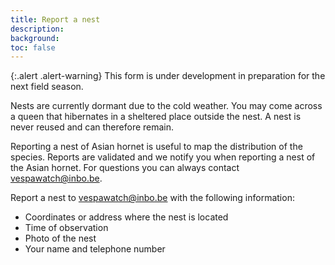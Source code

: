 ```yaml
---
title: Report a nest
description:
background:
toc: false
---
```


{:.alert .alert-warning}
This form is under development in preparation for the next field season.

Nests are currently dormant due to the cold weather. You may come across a queen that hibernates in a sheltered place outside the nest. A nest is never reused and can therefore remain.

Reporting a nest of Asian hornet is useful to map the distribution of the species. Reports are validated and we notify you when reporting a nest of the Asian hornet. For questions you can always contact <vespawatch@inbo.be>.

Report a nest to <vespawatch@inbo.be> with the following information:

- Coordinates or address where the nest is located
- Time of observation
- Photo of the nest
- Your name and telephone number

